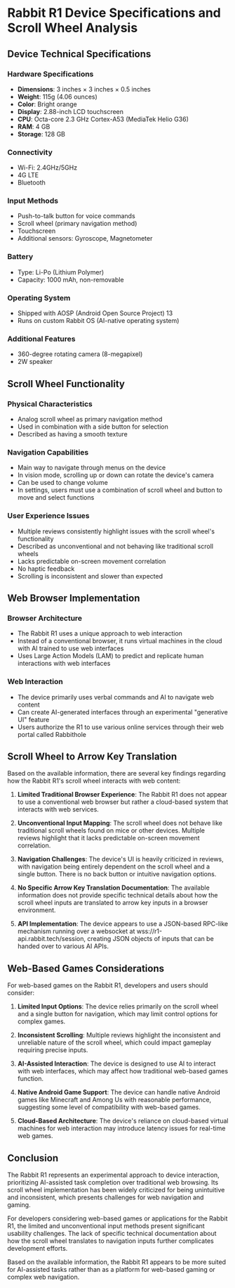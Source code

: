 # Rabbit R1 Device Specifications and Scroll Wheel Analysis

## Device Technical Specifications

### Hardware Specifications
- **Dimensions**: 3 inches × 3 inches × 0.5 inches
- **Weight**: 115g (4.06 ounces)
- **Color**: Bright orange
- **Display**: 2.88-inch LCD touchscreen
- **CPU**: Octa-core 2.3 GHz Cortex-A53 (MediaTek Helio G36)
- **RAM**: 4 GB
- **Storage**: 128 GB

### Connectivity
- Wi-Fi: 2.4GHz/5GHz
- 4G LTE
- Bluetooth

### Input Methods
- Push-to-talk button for voice commands
- Scroll wheel (primary navigation method)
- Touchscreen
- Additional sensors: Gyroscope, Magnetometer

### Battery
- Type: Li-Po (Lithium Polymer)
- Capacity: 1000 mAh, non-removable

### Operating System
- Shipped with AOSP (Android Open Source Project) 13
- Runs on custom Rabbit OS (AI-native operating system)

### Additional Features
- 360-degree rotating camera (8-megapixel)
- 2W speaker

## Scroll Wheel Functionality

### Physical Characteristics
- Analog scroll wheel as primary navigation method
- Used in combination with a side button for selection
- Described as having a smooth texture

### Navigation Capabilities
- Main way to navigate through menus on the device
- In vision mode, scrolling up or down can rotate the device's camera
- Can be used to change volume
- In settings, users must use a combination of scroll wheel and button to move and select functions

### User Experience Issues
- Multiple reviews consistently highlight issues with the scroll wheel's functionality
- Described as unconventional and not behaving like traditional scroll wheels
- Lacks predictable on-screen movement correlation
- No haptic feedback
- Scrolling is inconsistent and slower than expected

## Web Browser Implementation

### Browser Architecture
- The Rabbit R1 uses a unique approach to web interaction
- Instead of a conventional browser, it runs virtual machines in the cloud with AI trained to use web interfaces
- Uses Large Action Models (LAM) to predict and replicate human interactions with web interfaces

### Web Interaction
- The device primarily uses verbal commands and AI to navigate web content
- Can create AI-generated interfaces through an experimental "generative UI" feature
- Users authorize the R1 to use various online services through their web portal called Rabbithole

## Scroll Wheel to Arrow Key Translation

Based on the available information, there are several key findings regarding how the Rabbit R1's scroll wheel interacts with web content:

1. **Limited Traditional Browser Experience**: The Rabbit R1 does not appear to use a conventional web browser but rather a cloud-based system that interacts with web services.

2. **Unconventional Input Mapping**: The scroll wheel does not behave like traditional scroll wheels found on mice or other devices. Multiple reviews highlight that it lacks predictable on-screen movement correlation.

3. **Navigation Challenges**: The device's UI is heavily criticized in reviews, with navigation being entirely dependent on the scroll wheel and a single button. There is no back button or intuitive navigation options.

4. **No Specific Arrow Key Translation Documentation**: The available information does not provide specific technical details about how the scroll wheel inputs are translated to arrow key inputs in a browser environment.

5. **API Implementation**: The device appears to use a JSON-based RPC-like mechanism running over a websocket at wss://r1-api.rabbit.tech/session, creating JSON objects of inputs that can be handed over to various AI APIs.

## Web-Based Games Considerations

For web-based games on the Rabbit R1, developers and users should consider:

1. **Limited Input Options**: The device relies primarily on the scroll wheel and a single button for navigation, which may limit control options for complex games.

2. **Inconsistent Scrolling**: Multiple reviews highlight the inconsistent and unreliable nature of the scroll wheel, which could impact gameplay requiring precise inputs.

3. **AI-Assisted Interaction**: The device is designed to use AI to interact with web interfaces, which may affect how traditional web-based games function.

4. **Native Android Game Support**: The device can handle native Android games like Minecraft and Among Us with reasonable performance, suggesting some level of compatibility with web-based games.

5. **Cloud-Based Architecture**: The device's reliance on cloud-based virtual machines for web interaction may introduce latency issues for real-time web games.

## Conclusion

The Rabbit R1 represents an experimental approach to device interaction, prioritizing AI-assisted task completion over traditional web browsing. Its scroll wheel implementation has been widely criticized for being unintuitive and inconsistent, which presents challenges for web navigation and gaming.

For developers considering web-based games or applications for the Rabbit R1, the limited and unconventional input methods present significant usability challenges. The lack of specific technical documentation about how the scroll wheel translates to navigation inputs further complicates development efforts.

Based on the available information, the Rabbit R1 appears to be more suited for AI-assisted tasks rather than as a platform for web-based gaming or complex web navigation.